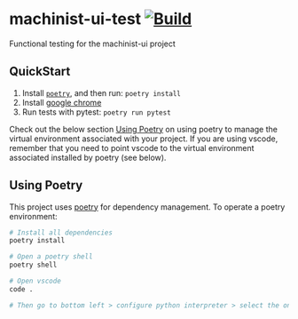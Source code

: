 # machinist-ui-test [![Build](https://github.com/flapflapio/machinist-ui-test/actions/workflows/test.yml/badge.svg)](https://github.com/flapflapio/machinist-ui-test/actions/workflows/test.yml)

Functional testing for the machinist-ui project

## QuickStart

1. Install [`poetry`](https://github.com/python-poetry/poetry), and then run:
   `poetry install`
2. Install [google chrome](https://www.google.com/intl/en_ca/chrome/)
3. Run tests with pytest: `poetry run pytest`

Check out the below section [Using Poetry](#using-poetry) on using poetry to
manage the virtual environment associated with your project. If you are using
vscode, remember that you need to point vscode to the virtual environment
associated installed by poetry (see below).

## Using Poetry

This project uses [poetry](https://github.com/python-poetry/poetry) for
dependency management. To operate a poetry environment:

```bash
# Install all dependencies
poetry install

# Open a poetry shell
poetry shell

# Open vscode
code .

# Then go to bottom left > configure python interpreter > select the one in your virtualenv
```
